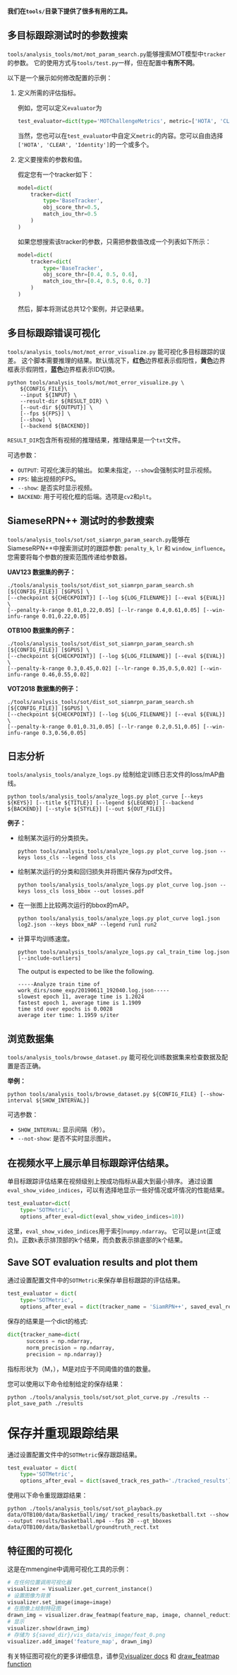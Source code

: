 **我们在`tools/`目录下提供了很多有用的工具。**

## 多目标跟踪测试时的参数搜索

`tools/analysis_tools/mot/mot_param_search.py`能够搜索MOT模型中`tracker`的参数。
它的使用方式与`tools/test.py`一样，但在配置中**有所不同**。

以下是一个展示如何修改配置的示例：

1. 定义所需的评估指标。

   例如，您可以定义`evaluator`为

   ```python
   test_evaluator=dict(type='MOTChallengeMetrics', metric=['HOTA', 'CLEAR', 'Identity'])
   ```

   当然，您也可以在`test_evaluator`中自定义`metric`的内容。您可以自由选择`['HOTA', 'CLEAR', 'Identity']`的一个或多个。

2. 定义要搜索的参数和值。

   假定您有一个tracker如下：

   ```python
   model=dict(
       tracker=dict(
           type='BaseTracker',
           obj_score_thr=0.5,
           match_iou_thr=0.5
       )
   )
   ```

   如果您想搜索该tracker的参数，只需把参数值改成一个列表如下所示：

   ```python
   model=dict(
       tracker=dict(
           type='BaseTracker',
           obj_score_thr=[0.4, 0.5, 0.6],
           match_iou_thr=[0.4, 0.5, 0.6, 0.7]
       )
   )
   ```

   然后，脚本将测试总共12个案例，并记录结果。

## 多目标跟踪错误可视化

`tools/analysis_tools/mot/mot_error_visualize.py` 能可视化多目标跟踪的误差。
这个脚本需要推理的结果。默认情况下，**红色**边界框表示假阳性，**黄色**边界框表示假阴性，**蓝色**边界框表示ID切换。

```
python tools/analysis_tools/mot/mot_error_visualize.py \
    ${CONFIG_FILE}\
    --input ${INPUT} \
    --result-dir ${RESULT_DIR} \
    [--out-dir ${OUTPUT}] \
    [--fps ${FPS}] \
    [--show] \
    [--backend ${BACKEND}]
```

`RESULT_DIR`包含所有视频的推理结果，推理结果是一个`txt`文件。

可选参数：

- `OUTPUT`: 可视化演示的输出。 如果未指定，`--show`会强制实时显示视频。
- `FPS`: 输出视频的FPS。
- `--show`: 是否实时显示视频。
- `BACKEND`: 用于可视化框的后端。选项是`cv2`和`plt`。

## SiameseRPN++ 测试时的参数搜索

`tools/analysis_tools/sot/sot_siamrpn_param_search.py`能够在SiameseRPN++中搜索测试时的跟踪参数: `penalty_k`, `lr` 和 `window_influence`。 您需要将每个参数的搜索范围传递给参数器。

**UAV123 数据集的例子：**

```shell
./tools/analysis_tools/sot/dist_sot_siamrpn_param_search.sh [${CONFIG_FILE}] [$GPUS] \
[--checkpoint ${CHECKPOINT}] [--log ${LOG_FILENAME}] [--eval ${EVAL}] \
[--penalty-k-range 0.01,0.22,0.05] [--lr-range 0.4,0.61,0.05] [--win-infu-range 0.01,0.22,0.05]
```

**OTB100 数据集的例子：**

```shell
./tools/analysis_tools/sot/dist_sot_siamrpn_param_search.sh [${CONFIG_FILE}] [$GPUS] \
[--checkpoint ${CHECKPOINT}] [--log ${LOG_FILENAME}] [--eval ${EVAL}] \
[--penalty-k-range 0.3,0.45,0.02] [--lr-range 0.35,0.5,0.02] [--win-infu-range 0.46,0.55,0.02]
```

**VOT2018 数据集的例子：**

```shell
./tools/analysis_tools/sot/dist_sot_siamrpn_param_search.sh [${CONFIG_FILE}] [$GPUS] \
[--checkpoint ${CHECKPOINT}] [--log ${LOG_FILENAME}] [--eval ${EVAL}] \
[--penalty-k-range 0.01,0.31,0.05] [--lr-range 0.2,0.51,0.05] [--win-infu-range 0.3,0.56,0.05]
```

## 日志分析

`tools/analysis_tools/analyze_logs.py` 绘制给定训练日志文件的loss/mAP曲线。

```shell
python tools/analysis_tools/analyze_logs.py plot_curve [--keys ${KEYS}] [--title ${TITLE}] [--legend ${LEGEND}] [--backend ${BACKEND}] [--style ${STYLE}] [--out ${OUT_FILE}]
```

**例子：**

- 绘制某次运行的分类损失。

  ```shell
  python tools/analysis_tools/analyze_logs.py plot_curve log.json --keys loss_cls --legend loss_cls
  ```

- 绘制某次运行的分类和回归损失并将图片保存为pdf文件。

  ```shell
  python tools/analysis_tools/analyze_logs.py plot_curve log.json --keys loss_cls loss_bbox --out losses.pdf
  ```

- 在一张图上比较两次运行的bbox的mAP。

  ```shell
  python tools/analysis_tools/analyze_logs.py plot_curve log1.json log2.json --keys bbox_mAP --legend run1 run2
  ```

- 计算平均训练速度。

  ```shell
  python tools/analysis_tools/analyze_logs.py cal_train_time log.json [--include-outliers]
  ```

  The output is expected to be like the following.

  ```text
  -----Analyze train time of work_dirs/some_exp/20190611_192040.log.json-----
  slowest epoch 11, average time is 1.2024
  fastest epoch 1, average time is 1.1909
  time std over epochs is 0.0028
  average iter time: 1.1959 s/iter
  ```

## 浏览数据集

`tools/analysis_tools/browse_dataset.py` 能可视化训练数据集来检查数据及配置是否正确。

**举例：**

```shell
python tools/analysis_tools/browse_dataset.py ${CONFIG_FILE} [--show-interval ${SHOW_INTERVAL}]
```

可选参数：

- `SHOW_INTERVAL`: 显示间隔（秒）。
- `--not-show`: 是否不实时显示图片。

## 在视频水平上展示单目标跟踪评估结果。

单目标跟踪评估结果在视频级别上按成功指标从最大到最小排序。
通过设置`eval_show_video_indices`，可以有选择地显示一些好情况或坏情况的性能结果。

```python
test_evaluator=dict(
    type='SOTMetric',
    options_after_eval=dict(eval_show_video_indices=10))
```

这里，`eval_show_video_indices`用于索引`numpy.ndarray`。
它可以是`int`(正或负)。正数`k`表示排顶部的k个结果，而负数表示排底部的k个结果。

## Save SOT evaluation results and plot them

通过设置配置文件中的`SOTMetric`来保存单目标跟踪的评估结果。

```python
test_evaluator = dict(
    type='SOTMetric',
    options_after_eval = dict(tracker_name = 'SiamRPN++', saved_eval_res_file = './results/sot_results.json'))
```

保存的结果是一个dict的格式:

```python
dict{tracker_name=dict(
      success = np.ndarray,
      norm_precision = np.ndarray,
      precision = np.ndarray)}
```

指标形状为（M，），M是对应于不同阈值的值的数量。

您可以使用以下命令绘制给定的保存结果：

```shell
python ./tools/analysis_tools/sot/sot_plot_curve.py ./results --plot_save_path ./results
```

# 保存并重现跟踪结果

通过设置配置文件中的`SOTMetric`保存跟踪结果。

```python
test_evaluator = dict(
    type='SOTMetric',
    options_after_eval = dict(saved_track_res_path='./tracked_results'))
```

使用以下命令重现跟踪结果：

```shell
python ./tools/analysis_tools/sot/sot_playback.py  data/OTB100/data/Basketball/img/ tracked_results/basketball.txt --show --output results/basketball.mp4 --fps 20 --gt_bboxes data/OTB100/data/Basketball/groundtruth_rect.txt
```

## 特征图的可视化

这是在mmengine中调用可视化工具的示例：

```python
# 在任何位置调用可视化器
visualizer = Visualizer.get_current_instance()
# 设置图像为背景
visualizer.set_image(image=image)
# 在图像上绘制特征图
drawn_img = visualizer.draw_featmap(feature_map, image, channel_reduction='squeeze_mean')
# 显示
visualizer.show(drawn_img)
# 存储为 ${saved_dir}/vis_data/vis_image/feat_0.png
visualizer.add_image('feature_map', drawn_img)
```

有关特征图可视化的更多详细信息，请参见[visualizer docs](https://github.com/open-mmlab/mmengine/blob/main/docs/zh_cn/advanced_tutorials/visualization.md) 和 [draw_featmap function](https://github.com/open-mmlab/mmengine/blob/main/mmengine/visualization/visualizer.py#L864)
